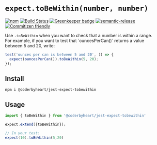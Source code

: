 # `expect.toBeWithin(number, number)`

[![npm](https://img.shields.io/npm/v/@coderbyheart/jest-expect-tobewithin.svg)](https://www.npmjs.com/package/@coderbyheart/jest-expect-tobewithin)
[![Build Status](https://travis-ci.org/coderbyheart/jest-expect-tobewithin.svg?branch=master)](https://travis-ci.org/coderbyheart/jest-expect-tobewithin)
[![Greenkeeper badge](https://badges.greenkeeper.io/coderbyheart/jest-expect-tobewithin.svg)](https://greenkeeper.io/)
[![semantic-release](https://img.shields.io/badge/%20%20%F0%9F%93%A6%F0%9F%9A%80-semantic--release-e10079.svg)](https://github.com/semantic-release/semantic-release)
[![Commitizen friendly](https://img.shields.io/badge/commitizen-friendly-brightgreen.svg)](http://commitizen.github.io/cz-cli/)

Use `.toBeWithin` when you want to check that a number is within a range.
For example, if you want to test that \`ouncesPerCan()\` returns a value between 5 and 20, write:

```js
test('ounces per can is between 5 and 20', () => {
  expect(ouncesPerCan()).toBeWithin(5, 20);
});
```

## Install

    npm i @coderbyheart/jest-expect-tobewithin

## Usage

```javascript
import { toBeWithin } from '@coderbyheart/jest-expect-tobewithin'

expect.extend({toBeWithin});

// In your test:
expect(10).toBeWithin(5,20)
```
